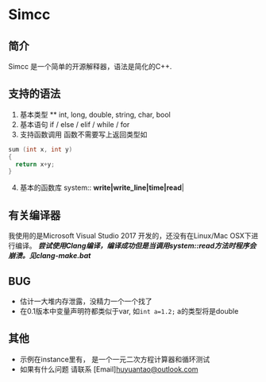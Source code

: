 # Simcc
## 简介
Simcc 是一个简单的开源解释器，语法是简化的C++. 
## 支持的语法
1. 基本类型 ** int, long, double, string, char, bool 
2. 基本语句 if / else / elif / while / for 
3. 支持函数调用 函数不需要写上返回类型如
```c++
sum (int x, int y)
{
  return x+y;
}
```
4. 基本的函数库  system::
**write|write_line|time|read**|
## 有关编译器
我使用的是Microsoft Visual Studio 2017 开发的，还没有在Linux/Mac OSX下进行编译。
***尝试使用Clang编译，编译成功但是当调用system::read方法时程序会崩溃。见clang-make.bat***
## BUG
* 估计一大堆内存泄露，没精力一个一个找了
* 在0.1版本中变量声明符都类似于var, 如```int a=1.2;``` a的类型将是double
## 其他
* 示例在instance里有， 是一个一元二次方程计算器和循环测试
* 如果有什么问题 请联系 [Email]huyuantao@outlook.com

